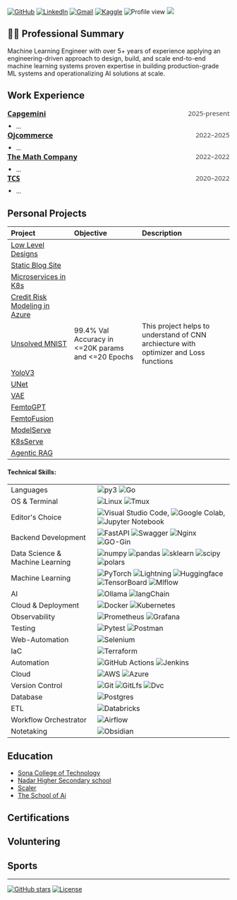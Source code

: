 [![GitHub](https://img.shields.io/badge/GitHub-%23121011.svg?logo=github&logoColor=white)](https://github.com/Muthukamalan)
[![LinkedIn](https://custom-icon-badges.demolab.com/badge/LinkedIn-0A66C2?logo=linkedin-white&logoColor=fff)](https://www.linkedin.com/in/muthukamalan-m/)
[![Gmail](https://img.shields.io/badge/Gmail-D14836?logo=gmail&logoColor=white)](mailto:muthukamalan98@gmail.com)
[![Kaggle](https://img.shields.io/badge/Kaggle-20BEFF?logo=kaggle&logoColor=fff)](https://www.kaggle.com/kakashikamalan)
![Profile view](https://komarev.com/ghpvc/?username=Muthukamalan&style=flat-square)
<a href="tel:+91 9486872592">![](https://img.shields.io/badge/WhatsApp-25D366?style=flat&logo=whatsapp&logoColor=white)</a>

## 👨‍💼 Professional Summary
Machine Learning Engineer with over 5+ years of experience applying an engineering-driven approach to design, build, and scale end-to-end machine learning systems proven expertise in building production-grade ML systems and operationalizing AI solutions at scale.



## Work Experience
<section class="experience-item" style="font-family:system-ui, -apple-system, 'Segoe UI', Roboto, 'Helvetica Neue', Arial;">
  <div style="display:flex;justify-content:space-between;align-items:flex-start;">
    <h3 style="margin:0;">
      <a href="https://www.capgemini.com/in-en/" target="_blank" rel="noopener noreferrer">Capgemini</a>
    </h3>
    <div style="font-size:0.95rem;color:#444;">
      <time datetime="2025-present">2025-present</time>
    </div>
  </div>
  <div class="experience-content" style="margin-top:0.5rem;">
    <ul style="margin:0.25rem 0 0 1.25rem;padding:0;">
      <li>…</li>
    </ul>
  </div>
</section>

<section class="experience-item" style="font-family:system-ui, -apple-system, 'Segoe UI', Roboto, 'Helvetica Neue', Arial;">
  <div style="display:flex;justify-content:space-between;align-items:flex-start;">
    <h3 style="margin:0;">
      <a href="https://www.ojcommerce.com/" target="_blank" rel="noopener noreferrer">Ojcommerce</a>
    </h3>
    <div style="font-size:0.95rem;color:#444;">
      <time datetime="2022-2025">2022–2025</time>
    </div>
  </div>
  <div class="experience-content" style="margin-top:0.5rem;">
    <ul style="margin:0.25rem 0 0 1.25rem;padding:0;">
      <li>…</li>
    </ul>
  </div>
</section>


<section class="experience-item" style="font-family:system-ui, -apple-system, 'Segoe UI', Roboto, 'Helvetica Neue', Arial;">
  <div style="display:flex;justify-content:space-between;align-items:flex-start;">
    <h3 style="margin:0;">
      <a href="https://mathco.com/" target="_blank" rel="noopener noreferrer">The Math Company</a>
    </h3>
    <div style="font-size:0.95rem;color:#444;">
      <time datetime="2022-2022">2022–2022</time>
    </div>
  </div>

  <div class="experience-content" style="margin-top:0.5rem;">
    <ul style="margin:0.25rem 0 0 1.25rem;padding:0;">
      <li>…</li>
    </ul>
  </div>
</section>

<section class="experience-item" style="font-family:system-ui, -apple-system, 'Segoe UI', Roboto, 'Helvetica Neue', Arial;">
  <div style="display:flex;justify-content:space-between;align-items:flex-start;">
    <h3 style="margin:0;">
      <a href="https://www.tcs.com/" target="_blank" rel="noopener noreferrer">TCS</a>
    </h3>
    <div style="font-size:0.95rem;color:#444;">
      <time datetime="2020-2022">2020–2022</time>
    </div>
  </div>

  <div class="experience-content" style="margin-top:0.5rem;">
    <ul style="margin:0.25rem 0 0 1.25rem;padding:0;">
      <li>…</li>
    </ul>
  </div>
</section>



## Personal Projects

| Project                                                 | Objective | Description  |
|:--------------------------------------                  |:----------|:-------------|
| [Low Level Designs](./posts/llds.md)                    |           |              |
| [Static Blog Site]()                                    |           |              |
| [Microservices in K8s]()                                |           |              |
| [Credit Risk Modeling in Azure](./posts/ml-classify.md) |           |              |
| [Unsolved MNIST](./posts/mnist.md)                      | 99.4% Val Accuracy in <=20K params and <=20 Epochs | This project helps to understand of CNN archiecture with optimizer and Loss functions |
| [YoloV3](./posts/yolo.md)                               |           |              |
| [UNet](./posts/unet.md)                                 |           |              |
| [VAE](./posts/vae.md)                                   |           |              |
| [FemtoGPT](./posts/femto.md)                            |           |              |
| [FemtoFusion](./posts/multimod.md)                      |           |              |
| [ModelServe](./posts/model-serve.md)                    |           |              |
| [K8sServe](./posts/llms-in-k8s.md)                      |           |              | 
| [Agentic RAG](./posts/rag.md)                           |           |              |

#### Technical Skills:

| | |
|:--------------------|:---------------- |
| Languages           | ![py3](https://img.shields.io/badge/Python-3776AB.svg?style=flat&logo=Python&logoColor=white) ![Go](https://img.shields.io/badge/Go-00ADD8.svg?style=flat&logo=Go&logoColor=white) |
| OS & Terminal       | ![Linux](https://img.shields.io/badge/Linux-FCC624?style=flat&logo=linux&logoColor=black) ![Tmux](https://img.shields.io/badge/tmux-1BB91F?style=flat&logo=tmux&logoColor=white) |
| Editor's Choice     | ![Visual Studio Code](https://img.shields.io/badge/Visual%20Studio%20Code-0078d7.svg?style=flat&logo=visual-studio-code&logoColor=white), ![Google Colab](https://img.shields.io/badge/Google%20Colab-%23F9A825.svg?style=flat&logo=googlecolab&logoColor=white), ![Jupyter Notebook](https://img.shields.io/badge/jupyter-%23FA0F00.svg?style=flat&logo=jupyter&logoColor=white) |
| Backend Development | ![FastAPI](https://img.shields.io/badge/python-FastAPI-005571?style=flat&logo=fastapi) ![Swagger](https://img.shields.io/badge/-Swagger-%23Clojure?style=flat&logo=swagger&logoColor=white) ![Nginx](https://img.shields.io/badge/nginx-%23009639.svg?style=flat&logo=nginx&logoColor=white) ![GO-Gin](https://img.shields.io/badge/Go-Gin-%2300ADD8.svg?style=flat&logo=go&logoColor=white)|
| Data Science  & Machine Learning | ![numpy](https://img.shields.io/badge/Numpy-777BB4?style=flat&logo=numpy&logoColor=white)  ![pandas](https://img.shields.io/badge/Pandas-2C2D72?style=flat&logo=pandas&logoColor=white)  ![sklearn](https://img.shields.io/badge/scikit_learn-F7931E?style=flat&logo=scikit-learn&logoColor=white)  ![scipy](https://img.shields.io/badge/SciPy-654FF0?style=flat&logo=SciPy&logoColor=white)  ![polars](https://img.shields.io/badge/Polars-0075FF.svg?style=flat&logo=Polars&logoColor=white) |
| Machine Learning    |  ![PyTorch](https://img.shields.io/badge/python-PyTorch-%23EE4C2C.svg?style=flat-square&logo=PyTorch&logoColor=white) ![Lightning](https://img.shields.io/badge/pytorch-Lightning-792ee5?logo=pytorchlightning&logoColor=white)  ![Huggingface](https://img.shields.io/badge/Hugging%20Face-FFD21E.svg?style=flat&logo=Hugging-Face&logoColor=black) ![TensorBoard](https://img.shields.io/badge/Tensorboard-FF6F00.svg?style=flat&logo=TensorBoard&logoColor=white) ![Mlflow](https://img.shields.io/badge/MLflow-0194E2.svg?style=flat&logo=MLflow&logoColor=white) | 
| AI                  | ![Ollama](https://img.shields.io/badge/Ollama-000000.svg?style=flat&logo=Ollama&logoColor=white) ![langChain](https://img.shields.io/badge/langchain-1C3C3C?style=flat&logo=langchain&logoColor=white) |
| Cloud & Deployment  | ![Docker](https://img.shields.io/badge/docker-%230db7ed.svg?style=flat&logo=docker&logoColor=white) ![Kubernetes](https://img.shields.io/badge/Kubernetes-326CE5?style=flat&logo=kubernetes&logoColor=white) |
| Observability       | ![Prometheus](https://img.shields.io/badge/Prometheus-E6522C?style=flat&logo=Prometheus&logoColor=white) ![Grafana](https://img.shields.io/badge/grafana-%23F46800.svg?style=flat&logo=grafana&logoColor=white) |
| Testing             | ![Pytest](https://img.shields.io/badge/Pytest-0A9EDC.svg?style=flat&logo=Pytest&logoColor=white) ![Postman](https://img.shields.io/badge/Postman-FF6C37?style=flat&logo=postman&logoColor=white) | 
| Web-Automation      | ![Selenium](https://img.shields.io/badge/Selenium-43B02A.svg?style=flat&logo=Selenium&logoColor=white) | 
| IaC                 | ![Terraform](https://img.shields.io/badge/terraform-%235835CC.svg?style=flat&logo=terraform&logoColor=white) |
| Automation          | ![GitHub Actions](https://img.shields.io/badge/github%20actions-%232671E5.svg?style=flat&logo=githubactions&logoColor=white) ![Jenkins](https://img.shields.io/badge/jenkins-%232C5263.svg?style=flat&logo=jenkins&logoColor=white)  |
| Cloud               | ![AWS](https://img.shields.io/badge/AWS-%23FF9900.svg?style=flat&logo=amazon-aws&logoColor=white) ![Azure](https://img.shields.io/badge/azure-%230072C6.svg?style=flat&logo=microsoftazure&logoColor=white) |
| Version Control     | ![Git](https://img.shields.io/badge/git-%23F05033.svg?style=flat&logo=git&logoColor=white) ![GitLfs](https://img.shields.io/badge/Git%20LFS-F64935.svg?style=flat&logo=Git-LFS&logoColor=white) ![Dvc](https://img.shields.io/badge/DVC-13ADC7.svg?style=flat&logo=DVC&logoColor=white) | 
| Database            |  ![Postgres](https://img.shields.io/badge/PostgreSQL-316192?style=flat&logo=postgresql&logoColor=white) |
| ETL                 | ![Databricks](https://img.shields.io/badge/Databricks-FF3621?style=flat&logo=Databricks&logoColor=white) |
| Workflow Orchestrator | ![Airflow](https://img.shields.io/badge/Apache%20Airflow-017CEE.svg?style=flat&logo=Apache-Airflow&logoColor=white) |
| Notetaking          | ![Obsidian](https://img.shields.io/badge/Obsidian-%23483699.svg?style=flat&logo=obsidian&logoColor=white) | 



## Education
- [Sona College of Technology](https://www.sonatech.ac.in/)
- [Nadar Higher Secondary school](https://www.nhsskovilpatti.com/)
- [Scaler](https://www.scaler.com/)
- [The School of Ai](https://theschoolof.ai/)


## Certifications

## Voluntering 

## Sports

---

[![GitHub stars](https://img.shields.io/github/stars/Muthukamalan/Muthukamalan.github.io?style=social)](https://github.com/Muthukamalan/Muthukamalan.github.io/stargazers)
[![License](https://img.shields.io/github/license/Muthukamalan/Muthukamalan.github.io)](LICENSE)